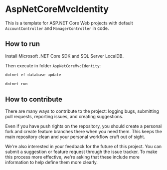 # AspNetCoreMvcIdentity

This is a template for ASP.NET Core Web projects with default `AccountController` and `ManagerController` in code.

## How to run

Install Microsoft .NET Core SDK and SQL Server LocalDB.

Then execute in folder `AspNetCoreMvcIdentity`:

```bash
dotnet ef database update
```

```bash
dotnet run
```

## How to contribute

There are many ways to contribute to the project: logging bugs, submitting pull requests, reporting issues, and creating suggestions.

Even if you have push rights on the repository, you should create a personal fork and create feature branches there when you need them. This keeps the main repository clean and your personal workflow cruft out of sight.

We're also interested in your feedback for the future of this project. You can submit a suggestion or feature request through the issue tracker. To make this process more effective, we're asking that these include more information to help define them more clearly.
